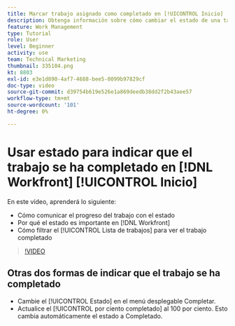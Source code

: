 ```yaml
---
title: Marcar trabajo asignado como completado en [!UICONTROL Inicio]
description: Obtenga información sobre cómo cambiar el estado de una tarea o un problema asignado para indicar que se ha completado a través del [!UICONTROL Lista de trabajos]. A continuación, filtre la lista para ver sólo el trabajo completado.
feature: Work Management
type: Tutorial
role: User
level: Beginner
activity: use
team: Technical Marketing
thumbnail: 335104.png
kt: 8803
exl-id: e3e1d890-4af7-4688-bee5-0099b97829cf
doc-type: video
source-git-commit: d39754b619e526e1a869deedb38dd2f2b43aee57
workflow-type: tm+mt
source-wordcount: '101'
ht-degree: 0%

---
```


# Usar estado para indicar que el trabajo se ha completado en [!DNL Workfront] [!UICONTROL Inicio]

En este vídeo, aprenderá lo siguiente:

* Cómo comunicar el progreso del trabajo con el estado
* Por qué el estado es importante en [!DNL  Workfront]
* Cómo filtrar el [!UICONTROL Lista de trabajos] para ver el trabajo completado

>[!VIDEO](https://video.tv.adobe.com/v/335104/?quality=12)


## Otras dos formas de indicar que el trabajo se ha completado

* Cambie el [!UICONTROL Estado] en el menú desplegable Completar.
* Actualice el [!UICONTROL por ciento completado] al 100 por ciento. Esto cambia automáticamente el estado a Completado.

<!---
learn more URLs
--->
